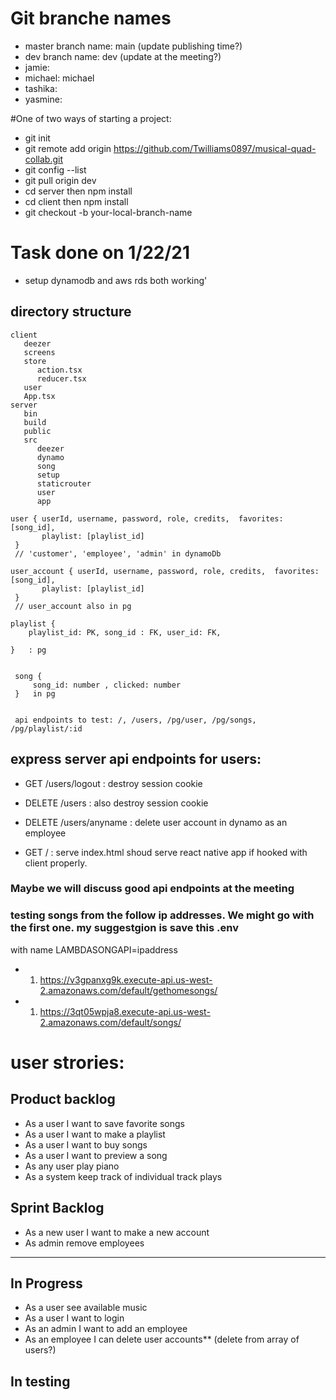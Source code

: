 # Git branche names

- master branch name: main (update publishing time?)
- dev branch name: dev (update at the meeting?)
- jamie:
- michael: michael
- tashika:
- yasmine:

#One of two ways of starting a project:

- git init
- git remote add origin https://github.com/Twilliams0897/musical-quad-collab.git
- git config --list
- git pull origin dev
- cd server then npm install
- cd client then npm install
- git checkout -b your-local-branch-name

# Task done on 1/22/21

- setup dynamodb and aws rds both working'

## directory structure

```
client
   deezer
   screens
   store
      action.tsx
      reducer.tsx
   user
   App.tsx
server
   bin
   build
   public
   src
      deezer
      dynamo
      song
      setup
      staticrouter
      user
      app
```

```
user { userId, username, password, role, credits,  favorites: [song_id],
       playlist: [playlist_id]
 }
 // 'customer', 'employee', 'admin' in dynamoDb

user_account { userId, username, password, role, credits,  favorites: [song_id],
       playlist: [playlist_id]
 }
 // user_account also in pg

playlist {
	playlist_id: PK, song_id : FK, user_id: FK,

}   : pg


 song {
     song_id: number , clicked: number
 }   in pg


 api endpoints to test: /, /users, /pg/user, /pg/songs, /pg/playlist/:id
```

## express server api endpoints for users:

* GET /users/logout  : destroy session cookie
* DELETE /users  : also destroy session cookie

* DELETE /users/anyname  : delete user account in dynamo as an employee


* GET /   : serve index.html shoud serve react native app if hooked with client properly.

### Maybe we will discuss good api endpoints at the meeting

### testing songs from the follow ip addresses. We might go with the first one. my suggestgion is save this .env 
with name LAMBDASONGAPI=ipaddress
* 1.  https://v3gpanxg9k.execute-api.us-west-2.amazonaws.com/default/gethomesongs/
* 1.  https://3qt05wpja8.execute-api.us-west-2.amazonaws.com/default/songs/

# user strories:

## Product backlog

- As a user I want to save favorite songs
- As a user I want to make a playlist
- As a user I want to buy songs
- As a user I want to preview a song
- As any user play piano
- As a system keep track of individual track plays

## Sprint Backlog

- As a new user I want to make a new account
- As admin remove employees

---

## In Progress

- As a user see available music
- As a user I want to login
- As an admin I want to add an employee
- As an employee I can delete user accounts\*\* (delete from array of users?)

## In testing
